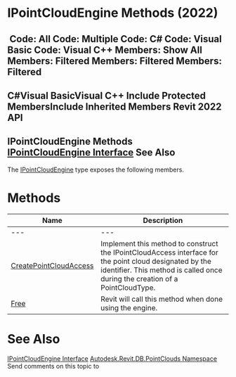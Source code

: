 # IPointCloudEngine Methods (2022)

﻿
 Code: All Code: Multiple Code: C# Code: Visual Basic Code: Visual C++  Members: Show All Members: Filtered Members: Filtered Members: Filtered   
---  
C#Visual BasicVisual C++
Include Protected MembersInclude Inherited Members
Revit 2022 API  
---  
IPointCloudEngine Methods  
[IPointCloudEngine Interface](c444fe12-e214-eac3-e934-bd3aa84b70ca.md "IPointCloudEngine Interface") See Also  
---  
The [IPointCloudEngine](c444fe12-e214-eac3-e934-bd3aa84b70ca.md "IPointCloudEngine Interface") type exposes the following members.
# Methods
| Name | Description |
| --- | --- |
| --- | --- | --- |
| [CreatePointCloudAccess](b21e1c72-b93d-0449-ae86-b77edf1e3e0c.md "CreatePointCloudAccess Method") | Implement this method to construct the IPointCloudAccess interface for the point cloud designated by the identifier. This method is called once during the creation of a PointCloudType. |
| [Free](8ab4ee5f-af6d-c452-a7e8-fa8f60f15779.md "Free Method") | Revit will call this method when done using the engine. |

# See Also
[IPointCloudEngine Interface](c444fe12-e214-eac3-e934-bd3aa84b70ca.md "IPointCloudEngine Interface")
[Autodesk.Revit.DB.PointClouds Namespace](5974062a-47d4-c7bb-16f2-d5dd193bd170.md "Autodesk.Revit.DB.PointClouds Namespace")
Send comments on this topic to 